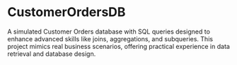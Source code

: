 # CustomerOrdersDB
A simulated Customer Orders database with SQL queries designed to enhance advanced skills like joins, aggregations, and subqueries. This project mimics real business scenarios, offering practical experience in data retrieval and database design.
